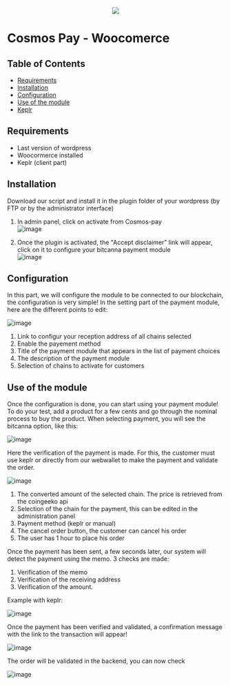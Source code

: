 <div align="center">
  <img src="https://user-images.githubusercontent.com/1071490/190699242-774b353f-a108-4fc0-8ff5-325413c6058f.png">
</div>

Cosmos Pay - Woocomerce
===


## Table of Contents

*   [Requirements](#requirements "Requirements")
*   [Installation](#installation "Installation")
*   [Configuration](#configuration "Configuration")
*   [Use of the module](#use-of-the-module "Use of the module")
*   [Keplr](#keplr "Keplr")

## Requirements

* Last version of wordpress
* Woocormerce installed
* Keplr (client part)

## Installation

Download our script and install it in the plugin folder of your wordpress (by FTP or by the administrator interface)

1. In admin panel, click on activate from Cosmos-pay  
![image](https://user-images.githubusercontent.com/1071490/190692284-4cc43885-d267-45bc-86a9-5050e55c3798.png)

2. Once the plugin is activated, the "Accept disclaimer" link will appear, click on it to configure your bitcanna payment module  
![image](https://user-images.githubusercontent.com/1071490/190692414-3abf40a3-ec3f-4f79-9eb2-d2200a194b13.png)


## Configuration

In this part, we will configure the module to be connected to our blockchain, the configuration is very simple!
In the setting part of the payment module, here are the different points to edit:

![image](https://user-images.githubusercontent.com/1071490/190693320-33c2f09a-808d-49f9-b201-c549fdeef5e0.png)

1. Link to configur your reception address of all chains selected
2. Enable the payement method
3. Title of the payment module that appears in the list of payment choices
4. The description of the payment module
5. Selection of chains to activate for customers


## Use of the module
Once the configuration is done, you can start using your payment module!
To do your test, add a product for a few cents and go through the nominal process to buy the product.
When selecting payment, you will see the bitcanna option, like this:

![image](https://user-images.githubusercontent.com/1071490/190694467-15f9ee9d-dba4-44bc-8f32-8cb3e35016b1.png)

Here the verification of the payment is made.
For this, the customer must use keplr or directly from our webwallet to make the payment and validate the order.

![image](https://user-images.githubusercontent.com/1071490/190695431-c99ed4ef-7a6b-4d0c-9067-2b5a86c4024a.png)

1. The converted amount of the selected chain. The price is retrieved from the coingeeko api
2. Selection of the chain for the payment, this can be edited in the administration panel
3. Payment method (keplr or manual)
4. The cancel order button, the customer can cancel his order
5. The user has 1 hour to place his order

Once the payment has been sent, a few seconds later, our system will detect the payment using the memo.
3 checks are made:

1. Verification of the memo
2. Verification of the receiving address
3. Verification of the amount.

Example with keplr:

![image](https://user-images.githubusercontent.com/1071490/190698105-cc690ebc-454d-41aa-bf86-11c539a5fc2c.png)

Once the payment has been verified and validated, a confirmation message with the link to the transaction will appear!

![image](https://user-images.githubusercontent.com/1071490/190698202-03cb0053-6950-4107-96b0-71f106245593.png)

The order will be validated in the backend, you can now check

![image](https://user-images.githubusercontent.com/1071490/190698646-70e6ee86-7494-4421-8a3d-8745f2ab815a.png)

 
